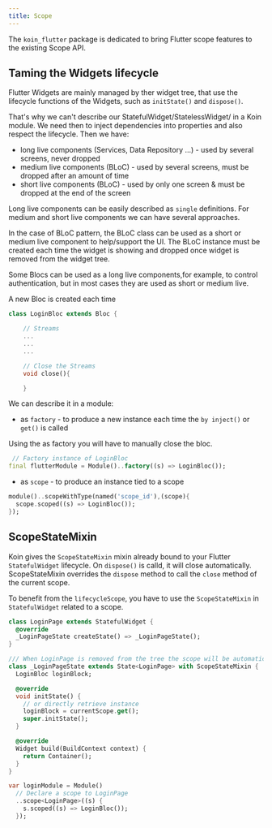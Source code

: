 ```yaml
---
title: Scope
---
```



The `koin_flutter` package is dedicated to bring Flutter scope features to the existing Scope API.


## Taming the Widgets lifecycle

Flutter Widgets are mainly managed by ther widget tree, that use the lifecycle functions of the Widgets, such as
`initState()` and `dispose()`.

That's why we can't describe our StatefulWidget/StatelessWidget/ in a Koin module. We need then to inject dependencies into properties and also respect the lifecycle.
Then we have:

* long live components (Services, Data Repository ...) - used by several screens, never dropped
* medium live components (BLoC) - used by several screens, must be dropped after an amount of time
* short live components (BLoC) - used by only one screen & must be dropped at the end of the screen

Long live components can be easily described as `single` definitions. For medium and short live components we can have several approaches.

In the case of BLoC pattern, the BLoC class can be used as a short or medium live component to help/support the UI. The BLoC instance must be created each time the widget is showing and dropped once widget is removed from the widget tree.

Some Blocs can be used as a long live components,for example, to control authentication,
but in most cases they are used as short or medium live.


A new Bloc is created each time

```dart
class LoginBloc extends Bloc {

    // Streams
    ...
    ...
    ...

    // Close the Streams
    void close(){

    }
```

We can describe it in a module:


* as `factory` - to produce a new instance each time the `by inject()` or `get()` is called

Using the as factory you will have to manually close the bloc.

```dart
 // Factory instance of LoginBloc
final flutterModule = Module()..factory((s) => LoginBloc());
```

* as `scope` - to produce an instance tied to a scope

```dart
module()..scopeWithType(named('scope_id'),(scope){
  scope.scoped((s) => LoginBloc());
});
```

## ScopeStateMixin

Koin gives the `ScopeStateMixin` mixin already bound to your Flutter `StatefulWidget` lifecycle. On `dispose()` is calld, it will close automatically. ScopeStateMixin overrides the `dispose` method to call the `close` method of the current scope.

To benefit from the `lifecycleScope`, you have to use the `ScopeStateMixin` in `StatefulWidget` related to a scope.


```dart
class LoginPage extends StatefulWidget {
  @override
  _LoginPageState createState() => _LoginPageState();
}

/// When LoginPage is removed from the tree the scope will be automatically closed.
class _LoginPageState extends State<LoginPage> with ScopeStateMixin {
  LoginBloc loginBlock;

  @override
  void initState() {
    // or directly retrieve instance
    loginBlock = currentScope.get();
    super.initState();
  }

  @override
  Widget build(BuildContext context) {
    return Container();
  }
}
```

```dart
var loginModule = Module()
  // Declare a scope to LoginPage
  ..scope<LoginPage>((s) {
    s.scoped((s) => LoginBloc());
  });
```
